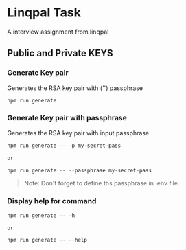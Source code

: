 # Linqpal Task
A interview assignment from linqpal


## Public and Private KEYS
###  Generate Key pair 
Generates the RSA key pair with ('') passphrase

```js   
npm run generate
```

###  Generate Key pair with passphrase
Generates the RSA key pair with input passphrase

```js   
npm run generate -- -p my-secret-pass

or

npm run generate -- --passphrase my-secret-pass
```
> Note: Don't forget to define ths passphrase in .env file.

###  Display help for command

```js   
npm run generate -- -h

or

npm run generate -- --help
```

